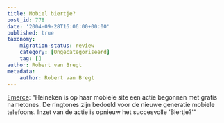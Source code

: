 ```yaml
---
title: Mobiel biertje?
post_id: 778
date: '2004-09-28T16:06:00+00:00'
published: true
taxonomy:
    migration-status: review
    category: [Ongecategoriseerd]
    tag: []
author: Robert van Bregt
metadata:
    author: Robert van Bregt
---
```

[Emerce](https://web.archive.org/web/20050207105915/http://www.emerce.nl/nieuws.jsp?id=376319): “Heineken is op haar mobiele site een actie begonnen met gratis nametones. De ringtones zijn bedoeld voor de nieuwe generatie mobiele telefoons. Inzet van de actie is opnieuw het succesvolle ‘Biertje?'”